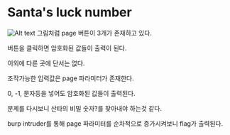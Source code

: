 # Santa's luck number

![Alt text]()
그림처럼 page 버튼이 3개가 존재하고 있다.

버튼을 클릭하면 암호화된 값들이 출력이 된다.

이외에 다른 곳에 단서는 없다.

조작가능한 입력값은 page 파라미터가 존재한다.

0, -1, 문자등을 넣어도 암호화된 값들이 출력된다.

문제를 다시보니 산타의 비밀 숫자?를 찾아내야 하는것 같다.

burp intruder를 통해 page 파라미터를 순차적으로 증가시켜보니 flag가 출력된다.

